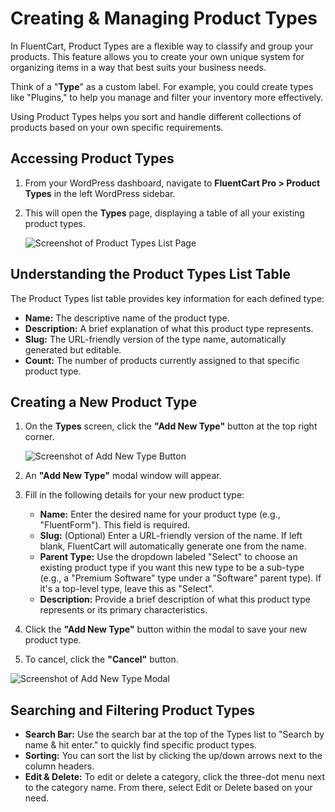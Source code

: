 # Creating & Managing Product Types

In FluentCart, Product Types are a flexible way to classify and group your products. This feature allows you to create your own unique system for organizing items in a way that best suits your business needs.

Think of a "**Type**" as a custom label. For example, you could create types like "Plugins," to help you manage and filter your inventory more effectively.

Using Product Types helps you sort and handle different collections of products based on your own specific requirements.

## Accessing Product Types

1.  From your WordPress dashboard, navigate to **FluentCart Pro > Product Types** in the left WordPress sidebar.
2.  This will open the **Types** page, displaying a table of all your existing product types.

    ![Screenshot of Product Types List Page](/images/product-types-creation/Creating-Managing-Types/Type-1.png)

## Understanding the Product Types List Table

The Product Types list table provides key information for each defined type:

* **Name:** The descriptive name of the product type.
* **Description:** A brief explanation of what this product type represents.
* **Slug:** The URL-friendly version of the type name, automatically generated but editable.
* **Count:** The number of products currently assigned to that specific product type.

## Creating a New Product Type

1.  On the **Types** screen, click the **"Add New Type"** button at the top right corner.

    ![Screenshot of Add New Type Button](/images/product-types-creation/Creating-Managing-Types/Type-2.png) 

2.  An **"Add New Type"** modal window will appear.

    

3.  Fill in the following details for your new product type:
    * **Name:** Enter the desired name for your product type (e.g., "FluentForm"). This field is required.
    * **Slug:** (Optional) Enter a URL-friendly version of the name. If left blank, FluentCart will automatically generate one from the name.
    * **Parent Type:** Use the dropdown labeled "Select" to choose an existing product type if you want this new type to be a sub-type (e.g., a "Premium Software" type under a "Software" parent type). If it's a top-level type, leave this as "Select".
    * **Description:** Provide a brief description of what this product type represents or its primary characteristics.

4.  Click the **"Add New Type"** button within the modal to save your new product type.
5.  To cancel, click the **"Cancel"** button.

![Screenshot of Add New Type Modal](/images/product-types-creation/Creating-Managing-Types/Type-3.png)

## Searching and Filtering Product Types

* **Search Bar:** Use the search bar at the top of the Types list to "Search by name & hit enter." to quickly find specific product types.
* **Sorting:** You can sort the list by clicking the up/down arrows next to the column headers. 
* **Edit & Delete:** To edit or delete a category, click the three-dot menu next to the category name. From there, select Edit or Delete based on your need. 
